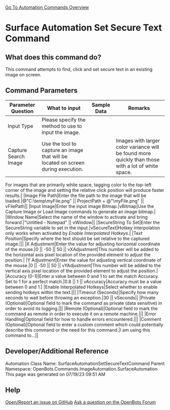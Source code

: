 <!--TITLE: Surface Automation Set Secure Text Command -->
<!-- SUBTITLE: a command in the Image Automation Commands\Surface Automation group. -->
[Go To Automation Commands Overview](/automation-commands)


# Surface Automation Set Secure Text Command


## What does this command do?
This command attempts to find, click and set secure text in an existing image on screen.


## Command Parameters
| Parameter Question   	| What to input  	|  Sample Data 	| Remarks  	|
| ---                    | ---               | ---           | ---       |
|Input Type|Please specify the method to use to input the image.|||
|Capture Search Image|Use the tool to capture an image that will be located on screen during execution.||Images with larger color variance will be found more quickly than those with a lot of white space. 
For images that are primarily white space, tagging color to the top-left corner of the image and setting 
the relative click position will produce faster results.|
|Image File Path|Enter the file path to the image that will be loaded.|@"C:\temp\myFile.png" \|\| ProjectPath + @"\myFile.png" \|\| vFilePath||
|Input Image|Enter the input image Bitmap.|vBitmap|Use the Capture Image or Load Image commands to generate an image bitmap.|
|Window Name|Select the name of the window to activate and bring forward.|"Untitled - Notepad" \|\| vWindow||
|SecureString To Set|Enter the SecureString variable to set in the input.|vSecureText|Hotkey interpolation only works when activated by *Enable Interpolated Hotkeys*.|
|Text Position|Specify where the text should be set relative to the captured image.|||
|X Adjustment|Enter the value for adjusting horizontal coordinate of the mouse.|0 \|\| -50 \|\| 50 \|\| vXAdjustment|This number will be added to the horizontal axis pixel location of the provided element to adjust the position.|
|Y Adjustment|Enter the value for adjusting vertical coordinate of the mouse.|0 \|\| -50 \|\| 50 \|\| vYAdjustment|This number will be added to the vertical axis pixel location of the provided element to adjust the position.|
|Accuracy (0-1)|Enter a value between 0 and 1 to set the match Accuracy. Set to 1 for a perfect match.|0.8 \|\| 1 \|\| vAccuracy|Accuracy must be a value between 0 and 1.|
|Enable Interpolated Hotkeys|Select whether to enable sending hotkeys within the text.|||
|Timeout (Seconds)|Specify how many seconds to wait before throwing an exception.|30 \|\| vSeconds||
|Private (Optional)|Optional field to mark the command as private (data sensitive) in order to avoid its logging.|||
|Remote (Optional)|Optional field to mark the command as remote in order to execute it on a remote machine.|||
|Error Handling|Optional field for how to handle errors encountered.|||
|Comment (Optional)|Optional field to enter a custom comment which could potentially describe this command or the need for this command.|I am using this command to...||


## Developer/Additional Reference
Automation Class Name: SurfaceAutomationSetSecureTextCommand
Parent Namespace: OpenBots.Commands.ImageAutomation.SurfaceAutomation
This page was generated on 07/19/23 09:51 AM


## Help
[Open/Report an issue on GitHub](https://github.com/OpenBotsAI/OpenBots.Studio/issues/new)
[Ask a question on the OpenBots Forum](https://openbots.ai/forums/)
